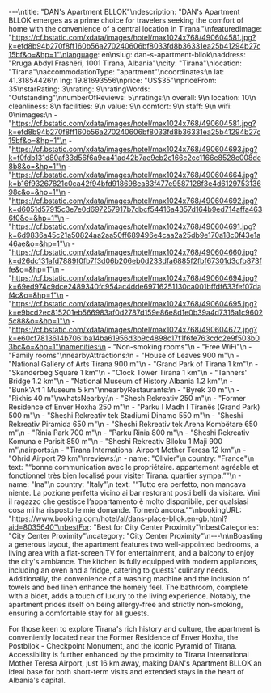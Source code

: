 ---\ntitle: "DAN's Apartment BLLOK"\ndescription: "DAN's Apartment BLLOK emerges as a prime choice for travelers seeking the comfort of home with the convenience of a central location in Tirana."\nfeaturedImage: "https://cf.bstatic.com/xdata/images/hotel/max1024x768/490604581.jpg?k=efd8b94b270f8ff160b56a270240606bf8033fd8b36331ea25b41294b27c15bf&o=&hp=1"\nlanguage: en\nslug: dan-s-apartment-bllok\naddress: "Rruga Abdyl Frashëri, 1001 Tirana, Albania"\ncity: "Tirana"\nlocation: "Tirana"\naccommodationType: "apartment"\ncoordinates:\n  lat: 41.31854426\n  lng: 19.81693556\nprice: "US$35"\npriceFrom: 35\nstarRating: 3\nrating: 9\nratingWords: "Outstanding"\nnumberOfReviews: 5\nratings:\n  overall: 9\n  location: 10\n  cleanliness: 8\n  facilities: 9\n  value: 9\n  comfort: 9\n  staff: 9\n  wifi: 0\nimages:\n  - "https://cf.bstatic.com/xdata/images/hotel/max1024x768/490604581.jpg?k=efd8b94b270f8ff160b56a270240606bf8033fd8b36331ea25b41294b27c15bf&o=&hp=1"\n  - "https://cf.bstatic.com/xdata/images/hotel/max1024x768/490604693.jpg?k=f0fdb131d80af33d56f6a9ca41ad42b7ae9cb2c166c2cc1166e8528c008de8b8&o=&hp=1"\n  - "https://cf.bstatic.com/xdata/images/hotel/max1024x768/490604664.jpg?k=b16f93267821c0ca42f94bfd918698ea83f477e9587128f3e4d612975313698c&o=&hp=1"\n  - "https://cf.bstatic.com/xdata/images/hotel/max1024x768/490604692.jpg?k=d6051d57915c3e7e0d697257917b7dbcf54416a4357d164b9ed714affa4636f0&o=&hp=1"\n  - "https://cf.bstatic.com/xdata/images/hotel/max1024x768/490604691.jpg?k=6d9836a45c21a50824aa2aa50ff689496e4caa2a25db9e170a18c0f43e1a46ae&o=&hp=1"\n  - "https://cf.bstatic.com/xdata/images/hotel/max1024x768/490604660.jpg?k=d26dc131afd7889f0fb7f3d06b206eb0d233dfa6885f2fbf67301d3cfb873ffe&o=&hp=1"\n  - "https://cf.bstatic.com/xdata/images/hotel/max1024x768/490604694.jpg?k=69ed974c9dce2489340fc954ac4dde69716251130ca001bffdf633fef07daf4c&o=&hp=1"\n  - "https://cf.bstatic.com/xdata/images/hotel/max1024x768/490604695.jpg?k=e9bcd2ec815201eb566983af0d2787d159e86e8d1e0b39a4d7316a1c96025c88&o=&hp=1"\n  - "https://cf.bstatic.com/xdata/images/hotel/max1024x768/490604672.jpg?k=e60cf7813614b7061ba14ba61956d3b9c4898c17f1f6fe763cdc2e9f503b03bc&o=&hp=1"\namenities:\n  - "Non-smoking rooms"\n  - "Free WiFi"\n  - "Family rooms"\nnearbyAttractions:\n  - "House of Leaves 900 m"\n  - "National Gallery of Arts Tirana 900 m"\n  - "Grand Park of Tirana 1 km"\n  - "Skanderbeg Square 1 km"\n  - "Clock Tower Tirana 1 km"\n  - "Tanners' Bridge 1.2 km"\n  - "National Museum of History Albania 1.2 km"\n  - "Bunk'Art 1 Museum 5 km"\nnearbyRestaurants:\n  - "Byrek 30 m"\n  - "Rixhis 40 m"\nwhatsNearby:\n  - "Shesh Rekreativ 250 m"\n  - "Former Residence of Enver Hoxha 250 m"\n  - "Parku I Madh I Tiranës (Grand Park) 500 m"\n  - "Sheshi Rekreativ tek Stadiumi Dinamo 550 m"\n  - "Sheshi Rekreativ Piramida 650 m"\n  - "Sheshi Rekreativ tek Arena Kombëtare 650 m"\n  - "Rinia Park 700 m"\n  - "Parku Rinia 800 m"\n  - "Sheshi Rekreativ Komuna e Parisit 850 m"\n  - "Sheshi Rekreativ Blloku 1 Maji 900 m"\nairports:\n  - "Tirana International Airport Mother Teresa 12 km"\n  - "Ohrid Airport 79 km"\nreviews:\n  - name: "Olivier"\n    country: "France"\n    text: "“bonne communication avec le propriétaire.
appartement agréable et fonctionnel très bien localisé pour visiter Tirana.
quartier sympa.”"\n  - name: "Ina"\n    country: "Italy"\n    text: "“Tutto era perfetto, non mancava niente. La pozione perfetta vicino ai bar restorant posti belli da visitare. Vini il ragazzo che gestisce l’appartamento è molto disponibile, per qualsiasi cosa mi ha risposto le mie domande. Tornerò ancora.”"\nbookingURL: "https://www.booking.com/hotel/al/dans-place-bllok.en-gb.html?aid=8035640"\nbestFor: "Best for City Center Proximity"\nbestCategories: "City Center Proximity"\ncategory: "City Center Proximity"\n---\n\nBoasting a generous layout, the apartment features two well-appointed bedrooms, a living area with a flat-screen TV for entertainment, and a balcony to enjoy the city's ambiance. The kitchen is fully equipped with modern appliances, including an oven and a fridge, catering to guests' culinary needs. Additionally, the convenience of a washing machine and the inclusion of towels and bed linen enhance the homely feel. The bathroom, complete with a bidet, adds a touch of luxury to the living experience. Notably, the apartment prides itself on being allergy-free and strictly non-smoking, ensuring a comfortable stay for all guests.

For those keen to explore Tirana's rich history and culture, the apartment is conveniently located near the Former Residence of Enver Hoxha, the Postbllok - Checkpoint Monument, and the iconic Pyramid of Tirana. Accessibility is further enhanced by the proximity to Tirana International Mother Teresa Airport, just 16 km away, making DAN's Apartment BLLOK an ideal base for both short-term visits and extended stays in the heart of Albania's capital.